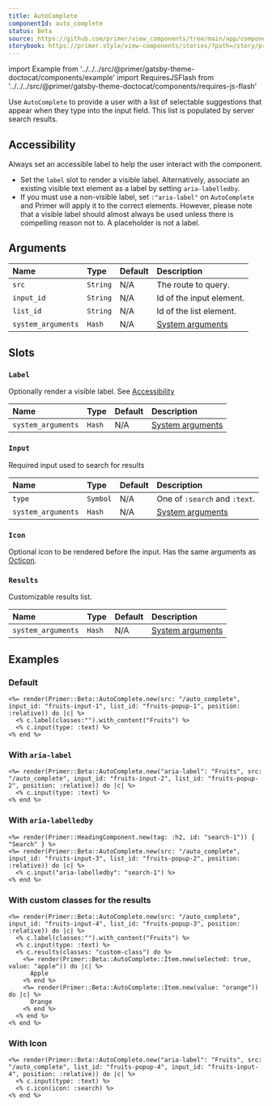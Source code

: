```yaml
---
title: AutoComplete
componentId: auto_complete
status: Beta
source: https://github.com/primer/view_components/tree/main/app/components/primer/beta/auto_complete.rb
storybook: https://primer.style/view-components/stories/?path=/story/primer-beta-auto-complete
---
```


import Example from '../../../src/@primer/gatsby-theme-doctocat/components/example'
import RequiresJSFlash from '../../../src/@primer/gatsby-theme-doctocat/components/requires-js-flash'

<RequiresJSFlash />

<!-- Warning: AUTO-GENERATED file, do not edit. Add code comments to your Ruby instead <3 -->

Use `AutoComplete` to provide a user with a list of selectable suggestions that appear when they type into the
input field. This list is populated by server search results.

## Accessibility

Always set an accessible label to help the user interact with the component.

* Set the `label` slot to render a visible label. Alternatively, associate an existing visible text element
as a label by setting `aria-labelledby`.
* If you must use a non-visible label, set `:"aria-label"` on `AutoComplete` and Primer
will apply it to the correct elements. However, please note that a visible label should almost
always be used unless there is compelling reason not to. A placeholder is not a label.

## Arguments

| Name | Type | Default | Description |
| :- | :- | :- | :- |
| `src` | `String` | N/A | The route to query. |
| `input_id` | `String` | N/A | Id of the input element. |
| `list_id` | `String` | N/A | Id of the list element. |
| `system_arguments` | `Hash` | N/A | [System arguments](/system-arguments) |

## Slots

### `Label`

Optionally render a visible label. See [Accessibility](#accessibility)

| Name | Type | Default | Description |
| :- | :- | :- | :- |
| `system_arguments` | `Hash` | N/A | [System arguments](/system-arguments) |

### `Input`

Required input used to search for results

| Name | Type | Default | Description |
| :- | :- | :- | :- |
| `type` | `Symbol` | N/A | One of `:search` and `:text`. |
| `system_arguments` | `Hash` | N/A | [System arguments](/system-arguments) |

### `Icon`

Optional icon to be rendered before the input. Has the same arguments as [Octicon](/components/octicon).

### `Results`

Customizable results list.

| Name | Type | Default | Description |
| :- | :- | :- | :- |
| `system_arguments` | `Hash` | N/A | [System arguments](/system-arguments) |

## Examples

### Default

<Example src="<label for='fruits-input-1' data-view-component='true'>Fruits</label><auto-complete src='/auto_complete' for='fruits-popup-1' data-view-component='true' class='position-relative'>  <input id='fruits-input-1' name='fruits-input-1' type='text' data-view-component='true' class='form-control' />  <ul id='fruits-popup-1' data-view-component='true' class='autocomplete-results'></ul></auto-complete>" />

```erb
<%= render(Primer::Beta::AutoComplete.new(src: "/auto_complete", input_id: "fruits-input-1", list_id: "fruits-popup-1", position: :relative)) do |c| %>
  <% c.label(classes:"").with_content("Fruits") %>
  <% c.input(type: :text) %>
<% end %>
```

### With `aria-label`

<Example src="<auto-complete src='/auto_complete' for='fruits-popup-2' data-view-component='true' class='position-relative'>  <input id='fruits-input-2' name='fruits-input-2' aria-label='Fruits' type='text' data-view-component='true' class='form-control' />  <ul id='fruits-popup-2' aria-label='Fruits' data-view-component='true' class='autocomplete-results'></ul></auto-complete>" />

```erb
<%= render(Primer::Beta::AutoComplete.new("aria-label": "Fruits", src: "/auto_complete", input_id: "fruits-input-2", list_id: "fruits-popup-2", position: :relative)) do |c| %>
  <% c.input(type: :text) %>
<% end %>
```

### With `aria-labelledby`

<Example src="<h2 id='search-1' data-view-component='true'>Search</h2><auto-complete src='/auto_complete' for='fruits-popup-2' data-view-component='true' class='position-relative'>  <input id='fruits-input-3' name='fruits-input-3' aria-labelledby='search-1' type='text' data-view-component='true' class='form-control' />  <ul id='fruits-popup-2' data-view-component='true' class='autocomplete-results'></ul></auto-complete>" />

```erb
<%= render(Primer::HeadingComponent.new(tag: :h2, id: "search-1")) { "Search" } %>
<%= render(Primer::Beta::AutoComplete.new(src: "/auto_complete", input_id: "fruits-input-3", list_id: "fruits-popup-2", position: :relative)) do |c| %>
  <% c.input("aria-labelledby": "search-1") %>
<% end %>
```

### With custom classes for the results

<Example src="<label for='fruits-input-4' data-view-component='true'>Fruits</label><auto-complete src='/auto_complete' for='fruits-popup-3' data-view-component='true' class='position-relative'>  <input id='fruits-input-4' name='fruits-input-4' type='text' data-view-component='true' class='form-control' />  <ul id='fruits-popup-3' data-view-component='true' class='autocomplete-results custom-class'>    <li role='option' data-autocomplete-value='apple' aria-selected='true' data-view-component='true' class='autocomplete-item'>      Apple</li>    <li role='option' data-autocomplete-value='orange' data-view-component='true' class='autocomplete-item'>      Orange</li></ul></auto-complete>" />

```erb
<%= render(Primer::Beta::AutoComplete.new(src: "/auto_complete", input_id: "fruits-input-4", list_id: "fruits-popup-3", position: :relative)) do |c| %>
  <% c.label(classes:"").with_content("Fruits") %>
  <% c.input(type: :text) %>
  <% c.results(classes: "custom-class") do %>
    <%= render(Primer::Beta::AutoComplete::Item.new(selected: true, value: "apple")) do |c| %>
      Apple
    <% end %>
    <%= render(Primer::Beta::AutoComplete::Item.new(value: "orange")) do |c| %>
      Orange
    <% end %>
  <% end %>
<% end %>
```

### With Icon

<Example src="<auto-complete src='/auto_complete' for='fruits-popup-4' data-view-component='true' class='position-relative'>    <label for='fruits-input-4'>      <svg aria-label='Fruits' for='fruits-input-4' role='img' height='16' viewBox='0 0 16 16' version='1.1' width='16' data-view-component='true' class='octicon octicon-search'>    <path fill-rule='evenodd' d='M11.5 7a4.499 4.499 0 11-8.998 0A4.499 4.499 0 0111.5 7zm-.82 4.74a6 6 0 111.06-1.06l3.04 3.04a.75.75 0 11-1.06 1.06l-3.04-3.04z'></path></svg>    </label>  <input id='fruits-input-4' name='fruits-input-4' aria-label='Fruits' type='text' data-view-component='true' class='form-control' />  <ul id='fruits-popup-4' aria-label='Fruits' data-view-component='true' class='autocomplete-results'></ul></auto-complete>" />

```erb
<%= render(Primer::Beta::AutoComplete.new("aria-label": "Fruits", src: "/auto_complete", list_id: "fruits-popup-4", input_id: "fruits-input-4", position: :relative)) do |c| %>
  <% c.input(type: :text) %>
  <% c.icon(icon: :search) %>
<% end %>
```
